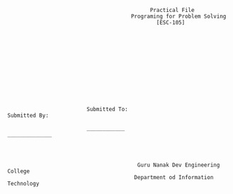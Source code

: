                                                  Practical File
                                           Programing for Problem Solving
                                                   [ESC-105]













                             Submitted To:                                 Submitted By:

                             ____________                                  ______________




                                             Guru Nanak Dev Engineering College
                                            Department od Information Technology
